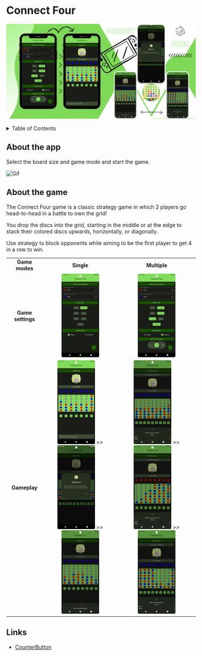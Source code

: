 # Connect Four

<p><img src="./screenshots/connect_four.png" alt="Connect Four"></p>

<details>
  <summary>Table of Contents</summary>
  <ol>
    <li>
        <a href="#about-the-app">About the app</a>
    </li>
    <li>
        <a href="#about-the-game">About the game</a>
    </li>
    <li>
        <a href="#links">Links</a>
    </li>
  </ol>
</details>

## About the app

Select the board size and game mode and start the game.

<p><img src="./screenshots/connect_four.gif" width="140" alt="Gif"></p>

## About the game

The Connect Four game is a classic strategy game in which 2 players go head-to-head in a battle
to own the grid!

You drop the discs into the grid, starting in the middle or at the edge to stack their colored discs
upwards, horizontally, or diagonally.

Use strategy to block opponents while aiming to be the first player to get 4 in a row to win.

<table>
	<tr align="center">
		<td><b>Game modes</b></td>
		<td><b>Single</b></td>
		<td><b>Multiple</b></td>
	</tr>
	<tr align="center">
		<td>
            <b>Game settings</b>
		</td>
		<td>
            <img width="100" src="./screenshots/screenshot1_single.png" alt="Game settings">
		</td>
		<td>
            <img width="100" src="./screenshots/screenshot1_multi.png" alt="Game settings">
		</td>
	</tr>
	<tr align="center">
		<td>
			<b>Gameplay</b>
		</td>
		<td>
            <img width="100" src="./screenshots/screenshot2_full_column.png" alt="Gameplay">
            >> <img width="100" src="./screenshots/screenshot2_objective.png" alt="Gameplay">
            >> <img width="100" src="./screenshots/screenshot2_single.png" alt="Gameplay">
		</td>
		<td>
            <img width="100" src="./screenshots/screenshot2_multi1.png" alt="Gameplay">
            >> <img width="100" src="./screenshots/screenshot2_multi2.png" alt="Gameplay">
            >> <img width="100" src="./screenshots/screenshot2_multi3.png" alt="Gameplay">
		</td>
	</tr>
</table>

## Links

* [CounterButton](https://habr.com/ru/companies/otus/articles/740190/)